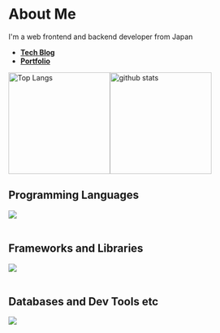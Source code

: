 # About Me
I'm a web frontend and backend developer from Japan

- [**Tech Blog**](https://errorda2.vercel.app/)
- [**Portfolio**](https://github.com/nachi739/Errorda2)

<div style="display: flex; justify-content: space-between; align-items: center;">
  <img alt="Top Langs" style="flex: 1; height: 200px;" src="https://github-readme-stats.vercel.app/api/top-langs/?username=nachi739&langs_count=8&layout=compact&count_private=true&show_icons=true&theme=dount" />         
  <img alt="github stats" style="flex: 2; height: 200px" src="https://github-readme-stats.vercel.app/api?username=nachi739&count_private=true&show_icons=true&show_icons=true&theme=compact" />
</div>

## Programming Languages

<img src="https://skillicons.dev/icons?i=js,typescript,java,php,ruby,html,css,bash" /> <br /><br />

## Frameworks and Libraries

<img src="https://skillicons.dev/icons?i=react,next,nodejs,tailwind,bootstrap" /> <br /><br />

## Databases and Dev Tools etc

<img src="https://skillicons.dev/icons?i=mysql,postgresql,git,github,docker,vscode,linux,aws,yarn" /> <br /><br />
